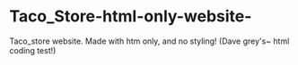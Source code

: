 # Taco_Store-html-only-website-
Taco_store website. Made with htm only, and no styling! (Dave grey's~ html coding test!)
